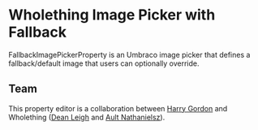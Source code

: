 # Wholething Image Picker with Fallback

FallbackImagePickerProperty is an Umbraco image picker that defines a fallback/default image that users can optionally override.

## Team

This property editor is a collaboration between [Harry Gordon](https://www.linkedin.com/in/hejgordon/) and Wholething ([Dean Leigh](https://www.linkedin.com/in/deanleigh/?) and [Ault Nathanielsz](https://www.linkedin.com/in/ault-nathanielsz-01725b13/)).